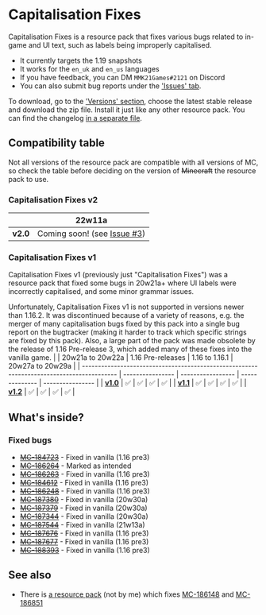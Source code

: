 # Capitalisation Fixes

Capitalisation Fixes is a resource pack that fixes various bugs related to in-game and UI text, such as labels being improperly capitalised.

- It currently targets the 1.19 snapshots
- It works for the `en_uk` and `en_us` languages
- If you have feedback, you can DM `MMK21Games#2121` on Discord
- You can also submit bug reports under the ['Issues' tab](https://github.com/MMK21Hub/Capitalisation-Fixes/issues).

To download, go to the ['Versions' section](https://github.com/MMK21Hub/Capitalisation-Fixes/releases), choose the latest stable release and download the zip file. Install it just like any other resource pack. You can find the changelog [in a separate file](Changelog.md).

## Compatibility table

Not all versions of the resource pack are compatible with all versions of MC, so check the table before deciding on the version of ~~Minecraft~~ the resource pack to use.

### Capitalisation Fixes v2

|          | 22w11a                                                                                   |
| -------- | ---------------------------------------------------------------------------------------- |
| **v2.0** | Coming soon! (see [Issue #3](https://github.com/MMK21Hub/Capitalisation-Fixes/issues/3)) |

### Capitalisation Fixes v1

Capitalisation Fixes v1 (previously just "Capitalisation Fixes") was a resource pack that fixed some bugs in 20w21a+ where UI labels were incorrectly capitalised, and some minor grammar issues.

Unfortunately, Capitalisation Fixes v1 is not supported in versions newer than 1.16.2. It was discontinued because of a variety of reasons, e.g. the merger of many capitalisation bugs fixed by this pack into a single bug report on the bugtracker (making it harder to track which specific strings are fixed by this pack). Also, a large part of the pack was made obsolete by the release of 1.16 Pre-release 3, which added many of these fixes into the vanilla game.
|                                                                                           | 20w21a to 20w22a | 1.16 Pre-releases | 1.16 to 1.16.1 | 20w27a to 20w29a |
| ----------------------------------------------------------------------------------------- | ---------------- | ----------------- | -------------- | ---------------- |
| **[v1.0](https://github.com/MMK21Hub/Capitalisation-Fixes/blob/master/Changelog.md#v10)** | ✅                | ✅                 | ✅              | ✅                |
| **[v1.1](https://github.com/MMK21Hub/Capitalisation-Fixes/blob/master/Changelog.md#v11)** | ✅                | ✅                 | ✅              | ✅                |
| **[v1.2](https://github.com/MMK21Hub/Capitalisation-Fixes/blob/master/Changelog.md#v12)** | ✅                | ✅                 | ✅              | ✅                |

## What's inside?

### Fixed bugs

- ~~[MC-184723](https://bugs.mojang.com/browse/MC-184723)~~ - Fixed in vanilla (1.16 pre3)
- ~~[MC-186264](https://bugs.mojang.com/browse/MC-186264)~~ - Marked as intended
- ~~[MC-186263](https://bugs.mojang.com/browse/MC-186263)~~ - Fixed in vanilla (1.16 pre3)
- ~~[MC-184612](https://bugs.mojang.com/browse/MC-184612)~~ - Fixed in vanilla (1.16 pre3)
- ~~[MC-186248](https://bugs.mojang.com/browse/MC-186248)~~ - Fixed in vanilla (1.16 pre3)
- ~~[MC-187380](https://bugs.mojang.com/browse/MC-187380)~~ - Fixed in vanilla (20w30a)
- ~~[MC-187379](https://bugs.mojang.com/browse/MC-187379)~~ - Fixed in vanilla (20w30a)
- ~~[MC-187344](https://bugs.mojang.com/browse/MC-187344)~~ - Fixed in vanilla (20w30a)
- ~~[MC-187544](https://bugs.mojang.com/browse/MC-187544)~~ - Fixed in vanilla (21w13a)
- ~~[MC-187676](https://bugs.mojang.com/browse/MC-187676)~~ - Fixed in vanilla (1.16 pre3)
- ~~[MC-187677](https://bugs.mojang.com/browse/MC-187677)~~ - Fixed in vanilla (1.16 pre3)
- ~~[MC-188393](https://bugs.mojang.com/browse/MC-188393)~~ - Fixed in vanilla (1.16 pre3)

## See also

- There is [a resource pack](https://bugs.mojang.com/browse/MC-186148?focusedCommentId=714784&page=com.atlassian.jira.plugin.system.issuetabpanels:comment-tabpanel#comment-714784) (not by me) which fixes [MC-186148](https://bugs.mojang.com/browse/MC-186148 "\"death.attack.witherSkull.item\" displays raw translation string \(is untranslated\)") and [MC-186851](https://bugs.mojang.com/browse/MC-186851 "\"death.attack.sting.item\" displays raw translation string \(is untranslated\)")
